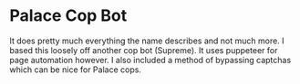 # Palace Cop Bot
It does pretty much everything the name describes and not much more. I based this loosely off another cop bot (Supreme). It uses puppeteer for page automation however. I also included a method of bypassing captchas which can be nice for Palace cops.
